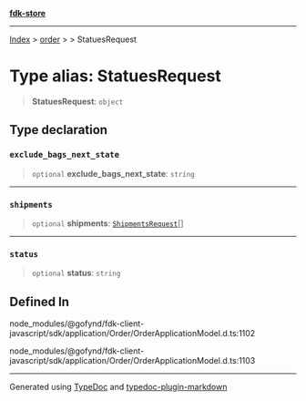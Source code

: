 [**fdk-store**](../../../README.md)
***

[Index](../../../API.md) > [order](../../README.md) > [<internal>](../README.md) > StatuesRequest

# Type alias: StatuesRequest

> **StatuesRequest**: `object`

## Type declaration

### `exclude_bags_next_state`

> `optional` **exclude\_bags\_next\_state**: `string`

***

### `shipments`

> `optional` **shipments**: [`ShipmentsRequest`](type-alias.ShipmentsRequest.md)[]

***

### `status`

> `optional` **status**: `string`

## Defined In

node\_modules/@gofynd/fdk-client-javascript/sdk/application/Order/OrderApplicationModel.d.ts:1102

node\_modules/@gofynd/fdk-client-javascript/sdk/application/Order/OrderApplicationModel.d.ts:1103

***
Generated using [TypeDoc](https://typedoc.org/) and [typedoc-plugin-markdown](https://www.npmjs.com/package/typedoc-plugin-markdown)
